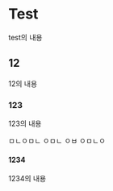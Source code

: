 # Test
test의 내용






## 12
12의 내용










### 123
123의 내용














ㅁㄴㅇㅁㄴ ㅇㅁㄴ ㅇㅂ ㅇㅁㄴㅇ 






#### 1234
1234의 내용























